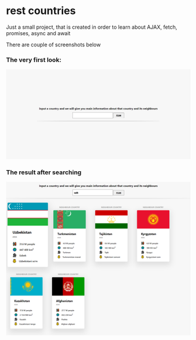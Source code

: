 # rest countries
Just a small project, that is created in order to learn about AJAX, fetch, promises, async and await

There are couple of screenshots below

### The very first look:
![First screenshot](img/screenshot1.png)
### The result after searching
![Second screenshot](img/screenshot2.png)
